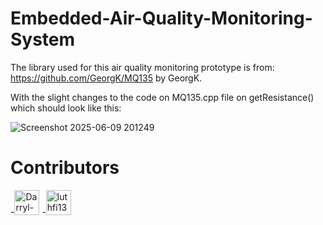 # Embedded-Air-Quality-Monitoring-System
The library used for this air quality monitoring prototype is from: https://github.com/GeorgK/MQ135 by GeorgK.

With the slight changes to the code on MQ135.cpp file on getResistance() which should look like this:

![Screenshot 2025-06-09 201249](https://github.com/user-attachments/assets/8861ec97-8f08-4c6c-b0d3-3632488ed7cf)

# Contributors
-<a href="https://github.com/Darryl-D"><img src="https://avatars.githubusercontent.com/u/Darryl-D?v=4" width="40px;" alt="Darryl-D"/></a>
-<a href="https://github.com/luthfi13wa"><img src="https://avatars.githubusercontent.com/u/luthfi13wa?v=4" width="40px;" alt="luthfi13wa"/></a>
